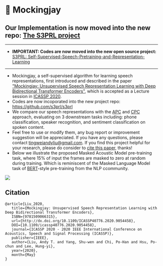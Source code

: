 # 🦜 Mockingjay
## Our Implementation is now moved into the new repo: [The S3PRL project](https://github.com/s3prl/s3prl)

---
* **IMPORTANT: Codes are now moved into the new open source project:** [S3PRL: Self-Supervised-Speech-Pretraining-and-Representation-Learning](https://github.com/s3prl/s3prl)
---
* Mockingjay, a self-supervised algorithm for learning speech representations, first introduced and described in the paper ["Mockingjay: Unsupervised Speech Representation Learning with Deep Bidirectional Transformer Encoders"](https://arxiv.org/abs/1910.12638), which is accepted as a Lecture session in [ICASSP 2020](https://2020.ieeeicassp.org/).
* Codes are now incoporated into the new project repo: https://github.com/s3prl/s3prl
* We compare our speech representations with the [APC](https://arxiv.org/abs/1904.03240) and [CPC](https://arxiv.org/abs/1807.03748) approach, evaluating on 3 downstream tasks including: phone classification, speaker recognition, and sentiment classification on spoken content.
* Feel free to use or modify them, any bug report or improvement suggestion will be appreciated. If you have any questions, please contact tingweiandyliu@gmail.com. If you find this project helpful for your research, please do consider to [cite this paper](#Citation), thanks!
* Below we illustrate the proposed Masked Acoustic Model pre-training task, where 15% of input the frames are masked to zero at random during training. Which is reminiscent of the Masked Language Model task of [BERT](https://arxiv.org/abs/1810.04805)-style pre-training from the NLP ccommunity.
<img src="https://github.com/s3prl/s3prl/blob/master/file/training.png">

## Citation
```
@article{Liu_2020,
   title={Mockingjay: Unsupervised Speech Representation Learning with Deep Bidirectional Transformer Encoders},
   ISBN={9781509066315},
   url={http://dx.doi.org/10.1109/ICASSP40776.2020.9054458},
   DOI={10.1109/icassp40776.2020.9054458},
   journal={ICASSP 2020 - 2020 IEEE International Conference on Acoustics, Speech and Signal Processing (ICASSP)},
   publisher={IEEE},
   author={Liu, Andy T. and Yang, Shu-wen and Chi, Po-Han and Hsu, Po-chun and Lee, Hung-yi},
   year={2020},
   month={May}
}
```
